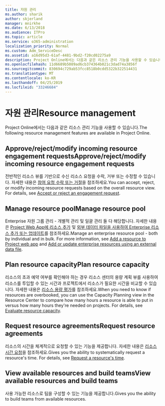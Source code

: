 ```yaml
---
title: 자원 관리
ms.author: sharik
author: skjerland
manager: mnirkhe
ms.date: 6/13/2018
ms.audience: ITPro
ms.topic: article
ms.service: o365-administration
localization_priority: Normal
ms.custom: Adm_ServiceDesc
ms.assetid: a16d95d3-61af-4481-9bd2-f20cd02275a9
description: Project Online에서는 다음과 같은 리소스 관리 기능을 사용할 수 있습니다.
ms.openlocfilehash: 11d6689b5089ad6cb374364b021c3dad74a3856f
ms.sourcegitcommit: 830694c729ab53fcc8518b0cdd5322b322514431
ms.translationtype: MT
ms.contentlocale: ko-KR
ms.lasthandoff: 04/25/2019
ms.locfileid: "33246684"
---
```

# <a name="resource-management"></a><span data-ttu-id="69b0c-103">자원 관리</span><span class="sxs-lookup"><span data-stu-id="69b0c-103">Resource management</span></span>

<span data-ttu-id="69b0c-104">Project Online에서는 다음과 같은 리소스 관리 기능을 사용할 수 있습니다.</span><span class="sxs-lookup"><span data-stu-id="69b0c-104">The following resource management features are available in Project Online.</span></span>
  
## <a name="approverejectmodify-incoming-resource-engagement-requests"></a><span data-ttu-id="69b0c-105">Approve/reject/modify incoming resource engagement requests</span><span class="sxs-lookup"><span data-stu-id="69b0c-105">Approve/reject/modify incoming resource engagement requests</span></span>
<span data-ttu-id="69b0c-106"><a name="bkmk_ApproveRejectModify"> </a></span><span class="sxs-lookup"><span data-stu-id="69b0c-106"></span></span>

<span data-ttu-id="69b0c-p101">전반적인 리소스 뷰를 기반으로 수신 리소스 요청을 수락, 거부 또는 수정할 수 있습니다. 자세한 내용은 [참여 요청 수락 또는 거절](http://go.microsoft.com/fwlink/?LinkID=823659&amp;clcid=0x409)을 참조하세요.</span><span class="sxs-lookup"><span data-stu-id="69b0c-p101">You can accept, reject, or modify incoming resource requests based on the overall resource view. For details, see [Accept or reject an engagement request](http://go.microsoft.com/fwlink/?LinkID=823659&amp;clcid=0x409).</span></span>
  
## <a name="manage-resource-pool"></a><span data-ttu-id="69b0c-109">Manage resource pool</span><span class="sxs-lookup"><span data-stu-id="69b0c-109">Manage resource pool</span></span>
<span data-ttu-id="69b0c-110"><a name="bkmk_ManageResourcePool"> </a></span><span class="sxs-lookup"><span data-stu-id="69b0c-110"></span></span>

<span data-ttu-id="69b0c-p102">Enterprise 자원 그룹 관리 - 개별적 관리 및 일괄 관리 둘 다 해당합니다. 자세한 내용은 [Project Web App에 리소스 추가](http://go.microsoft.com/fwlink/?LinkID=823660&amp;clcid=0x409) 및 [외부 데이터 파일을 사용하여 Enterprise 리소스 추가 또는 업데이트](http://go.microsoft.com/fwlink/?LinkID=823661&amp;clcid=0x409)를 참조하세요.</span><span class="sxs-lookup"><span data-stu-id="69b0c-p102">Manage an enterprise resource pool - both by individual and in bulk. For more information, see [Add a resource to Project web app](http://go.microsoft.com/fwlink/?LinkID=823660&amp;clcid=0x409) and [Add or update enterprise resources using an external data file](http://go.microsoft.com/fwlink/?LinkID=823661&amp;clcid=0x409).</span></span>
  
## <a name="plan-resource-capacity"></a><span data-ttu-id="69b0c-113">Plan resource capacity</span><span class="sxs-lookup"><span data-stu-id="69b0c-113">Plan resource capacity</span></span>
<span data-ttu-id="69b0c-114"><a name="bkmk_PlanResourceCapacity"> </a></span><span class="sxs-lookup"><span data-stu-id="69b0c-114"></span></span>

<span data-ttu-id="69b0c-p103">리소스의 초과 예약 여부를 확인해야 하는 경우 리소스 센터의 용량 계획 뷰를 사용하여 리소스를 투입할 수 있는 시간과 프로젝트에서 리소스가 필요한 시간을 비교할 수 있습니다. 자세한 내용은 [리소스 용량 평가](http://go.microsoft.com/fwlink/?LinkID=823662&amp;clcid=0x409)를 참조하세요.</span><span class="sxs-lookup"><span data-stu-id="69b0c-p103">When you need to know if resources are overbooked, you can use the Capacity Planning view in the Resource Center to compare how many hours a resource is able to put in versus how many hours they're needed on projects. For details, see [Evaluate resource capacity](http://go.microsoft.com/fwlink/?LinkID=823662&amp;clcid=0x409).</span></span>
  
## <a name="request-resource-agreements"></a><span data-ttu-id="69b0c-117">Request resource agreements</span><span class="sxs-lookup"><span data-stu-id="69b0c-117">Request resource agreements</span></span>
<span data-ttu-id="69b0c-118"><a name="bkmk_RequestResourceAgreements"> </a></span><span class="sxs-lookup"><span data-stu-id="69b0c-118"></span></span>

<span data-ttu-id="69b0c-p104">리소스의 시간을 체계적으로 요청할 수 있는 기능을 제공합니다. 자세한 내용은 [리소스 시간 요청](http://go.microsoft.com/fwlink/?LinkID=823663&amp;clcid=0x409)을 참조하세요.</span><span class="sxs-lookup"><span data-stu-id="69b0c-p104">Gives you the ability to systematically request a resource's time. For details, see [Request a resource's time](http://go.microsoft.com/fwlink/?LinkID=823663&amp;clcid=0x409).</span></span>
  
## <a name="view-available-resources-and-build-teams"></a><span data-ttu-id="69b0c-121">View available resources and build teams</span><span class="sxs-lookup"><span data-stu-id="69b0c-121">View available resources and build teams</span></span>
<span data-ttu-id="69b0c-122"><a name="bkmk_ViewAvailableResources"> </a></span><span class="sxs-lookup"><span data-stu-id="69b0c-122"></span></span>

<span data-ttu-id="69b0c-123">사용 가능한 리소스로 팀을 구성할 수 있는 기능을 제공합니다.</span><span class="sxs-lookup"><span data-stu-id="69b0c-123">Gives you the ability to build teams from available resources.</span></span>
  

